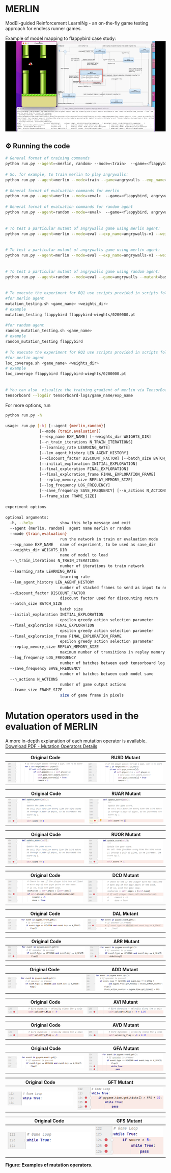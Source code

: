 # MERLIN
ModEl-guided Reinforcement LearnINg - an  on-the-fly  game  testing approach for endless runner games. 


Example of model mapping to flappybird case study:
![](doc/MERLIN.gif) 


## ⚙️ Running the code

```sh
# General format of training commands
python run.py --agent=<merlin, random> --mode=<train>  --game=<flappybird, angrywalls, ...> --exp_name=<foldername to store weights and logs>

# So, for example, to train merlin to play angrywalls:
python run.py --agent=merlin --mode=train --game=angrywalls --exp_name=angrywalls-weights

# General format of evaluation commands for merlin
python run.py --agent=merlin --mode=<eval>  --game=<flappybird, angrywalls, ...> --exp_name=<foldername to load weights and logs> --weights_dir=<folder path inside trained-weights directory eg. angrywalls-v1/4800000.pt> --mutant=<mutantname>

# General format of evaluation commands for random agent
python run.py --agent=random --mode=<eval>  --game=<flappybird, angrywalls, ...> --mutant=<mutantname>


# To test a particular mutant of angrywalls game using merlin agent:
python run.py --agent=merlin --mode=eval --exp_name=angrywalls-v1 --weights_dir=angrywalls-v1/4800000.pt --game=angrywalls --mutant=baseline


# To test a particular mutant of angrywalls game using merlin agent:
python run.py --agent=merlin --mode=eval --exp_name=angrywalls-v1 --weights_dir=angrywalls-v1/4800000.pt --game=angrywalls --mutant=baseline


# To test a particular mutant of angrywalls game using random agent:
python run.py --agent=random --mode=eval --game=angrywalls --mutant=baseline


# To execute the experiment for RQ1 use scripts provided in scripts folder:
#for merlin agent
mutation_testing.sh <game_name> <weights_dir>
# example
mutation_testing flappybird flappybird-wieghts/0200000.pt

#for random agent 
random_mutation_testing.sh <game_name>
# example
random_mutation_testing flappybird 

# To execute the experiment for RQ2 use scripts provided in scripts folder:
#for merlin agent
loc_coverage.sh <game_name> <weights_dir>
# example
loc_coverage flappybird flappybird-wieghts/0200000.pt


# You can also  visualize the training gradient of merlin via TensorBoard
tensorboard --logdir tensorboard-logs/game_name/exp_name
```

For more options, run

```sh
python run.py -h

usage: run.py [-h] [--agent {merlin,random}]
               [--mode {train,evaluation}]
               [--exp_name EXP_NAME] [--weights_dir WEIGHTS_DIR]
               [--n_train_iterations N_TRAIN_ITERATIONS]
               [--learning_rate LEARNING_RATE]
               [--len_agent_history LEN_AGENT_HISTORY]
               [--discount_factor DISCOUNT_FACTOR] [--batch_size BATCH_SIZE]
               [--initial_exploration INITIAL_EXPLORATION]
               [--final_exploration FINAL_EXPLORATION]
               [--final_exploration_frame FINAL_EXPLORATION_FRAME]
               [--replay_memory_size REPLAY_MEMORY_SIZE]
               [--log_frequency LOG_FREQUENCY]
               [--save_frequency SAVE_FREQUENCY] [--n_actions N_ACTIONS]
               [--frame_size FRAME_SIZE]

experiment options

optional arguments:
  -h, --help            show this help message and exit
  --agent {merlin, random}  agent name merlin or random
  --mode {train,evaluation}
                        run the network in train or evaluation mode
  --exp_name EXP_NAME   name of experiment, to be used as save_dir
  --weights_dir WEIGHTS_DIR
                        name of model to load
  --n_train_iterations N_TRAIN_ITERATIONS
                        number of iterations to train network
  --learning_rate LEARNING_RATE
                        learning rate
  --len_agent_history LEN_AGENT_HISTORY
                        number of stacked frames to send as input to networks
  --discount_factor DISCOUNT_FACTOR
                        discount factor used for discounting return
  --batch_size BATCH_SIZE
                        batch size
  --initial_exploration INITIAL_EXPLORATION
                        epsilon greedy action selection parameter
  --final_exploration FINAL_EXPLORATION
                        epsilon greedy action selection parameter
  --final_exploration_frame FINAL_EXPLORATION_FRAME
                        epsilon greedy action selection parameter
  --replay_memory_size REPLAY_MEMORY_SIZE
                        maximum number of transitions in replay memory
  --log_frequency LOG_FREQUENCY
                        number of batches between each tensorboard log
  --save_frequency SAVE_FREQUENCY
                        number of batches between each model save
  --n_actions N_ACTIONS
                        number of game output actions
  --frame_size FRAME_SIZE
                        size of game frame in pixels
```


# Mutation operators used in the evaluation of MERLIN

A more in-depth explanation of each mutation operator is available. [Download PDF - Mutation Operators Details](doc/Mutation%20Operators%20in%20MERLIN.pdf)


| Original Code | RUSD Mutant |
| --- | --- |
| ![RUSD](doc/mutation/RUSD.png) | ![RUSD Mutant](doc/mutation/RUSDm.png) |

| Original Code | RUAR Mutant |
| --- | --- |
| ![RUAR](doc/mutation/RUAI.png) | ![RUAR Mutant](doc/mutation/RUAIm.png) |

| Original Code | RUOR Mutant |
| --- | --- |
| ![RUOR](doc/mutation/RUAI.png) | ![RUOR Mutant](doc/mutation/RUORm.png) |

| Original Code | DCD Mutant |
| --- | --- |
| ![DCD](doc/mutation/DCD.png) | ![DCD Mutant](doc/mutation/DCDm.png) |

| Original Code | DAL Mutant |
| --- | --- |
| ![DAL](doc/mutation/DAL.png) | ![DAL Mutant](doc/mutation/DALm.png)|

| Original Code | ARR Mutant |
| --- | --- |
| ![ARR](doc/mutation/ARR.png) | ![ARR Mutant](doc/mutation/ARRm.png) |

| Original Code | ADD Mutant |
| --- | --- |
| ![ADD](doc/mutation/ADD.png) | ![ADD Mutant](doc/mutation/ADDm2.png) |

| Original Code | AVI Mutant |
| --- | --- |
| ![AVI](doc/mutation/AVI.png) | ![AVI Mutant](doc/mutation/AVIm.png) |

| Original Code | AVD Mutant |
| --- | --- |
| ![AVD](doc/mutation/AVI.png) | ![AVD Mutant](doc/mutation/AVDm.png) |

| Original Code | GFA Mutant |
| --- | --- |
| ![GFA](doc/mutation/DAL.png) | ![GFA Mutant](doc/mutation/GFAm.png)|

| Original Code | GFT Mutant |
| --- | --- |
| ![GFT](doc/mutation/GFT.png) | ![GFT Mutant](doc/mutation/GFTm.png) |

| Original Code | GFS Mutant |
| --- | --- |
| ![GFS](doc/mutation/GFT.png) | ![GFS Mutant](doc/mutation/GFSm.png) |

**Figure: Examples of mutation operators.**


